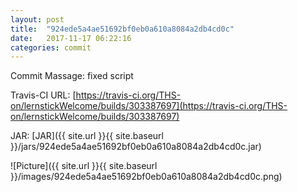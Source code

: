```yaml
---
layout: post
title:  "924ede5a4ae51692bf0eb0a610a8084a2db4cd0c"
date:   2017-11-17 06:22:16
categories: commit
---
```


Commit Massage: fixed script  

Travis-CI URL: [https://travis-ci.org/THS-on/lernstickWelcome/builds/303387697](https://travis-ci.org/THS-on/lernstickWelcome/builds/303387697)

JAR: [JAR]({{ site.url }}{{ site.baseurl }}/jars/924ede5a4ae51692bf0eb0a610a8084a2db4cd0c.jar)

![Picture]({{ site.url }}{{ site.baseurl }}/images/924ede5a4ae51692bf0eb0a610a8084a2db4cd0c.png)

